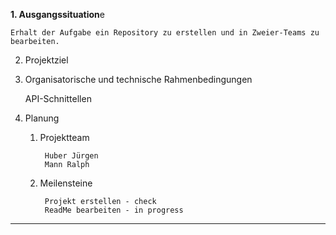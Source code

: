 <b>1. Ausgangssituation</b>e

   	Erhalt der Aufgabe ein Repository zu erstellen und in Zweier-Teams zu bearbeiten.
		
2. Projektziel

3. Organisatorische und technische Rahmenbedingungen

   API-Schnittellen
   

		
5. Planung				
	1. Projektteam

    		Huber Jürgen
    		Mann Ralph
			
	3. Meilensteine

    		Projekt erstellen - check
    		ReadMe bearbeiten - in progress
---------------------------------------------------------------------
